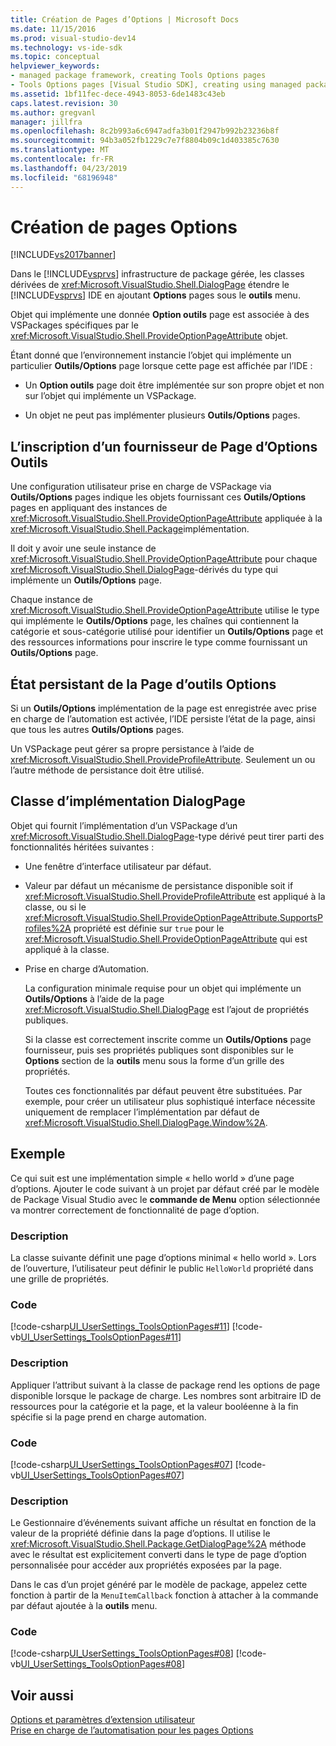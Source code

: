 ```yaml
---
title: Création de Pages d’Options | Microsoft Docs
ms.date: 11/15/2016
ms.prod: visual-studio-dev14
ms.technology: vs-ide-sdk
ms.topic: conceptual
helpviewer_keywords:
- managed package framework, creating Tools Options pages
- Tools Options pages [Visual Studio SDK], creating using managed package framework
ms.assetid: 1bf11fec-dece-4943-8053-6de1483c43eb
caps.latest.revision: 30
ms.author: gregvanl
manager: jillfra
ms.openlocfilehash: 8c2b993a6c6947adfa3b01f2947b992b23236b8f
ms.sourcegitcommit: 94b3a052fb1229c7e7f8804b09c1d403385c7630
ms.translationtype: MT
ms.contentlocale: fr-FR
ms.lasthandoff: 04/23/2019
ms.locfileid: "68196948"
---
```

# <a name="creating-options-pages"></a>Création de pages Options
[!INCLUDE[vs2017banner](../../includes/vs2017banner.md)]

Dans le [!INCLUDE[vsprvs](../../includes/vsprvs-md.md)] infrastructure de package gérée, les classes dérivées de <xref:Microsoft.VisualStudio.Shell.DialogPage> étendre le [!INCLUDE[vsprvs](../../includes/vsprvs-md.md)] IDE en ajoutant **Options** pages sous le **outils** menu.  
  
 Objet qui implémente une donnée **Option outils** page est associée à des VSPackages spécifiques par le <xref:Microsoft.VisualStudio.Shell.ProvideOptionPageAttribute> objet.  
  
 Étant donné que l’environnement instancie l’objet qui implémente un particulier **Outils/Options** page lorsque cette page est affichée par l’IDE :  
  
- Un **Option outils** page doit être implémentée sur son propre objet et non sur l’objet qui implémente un VSPackage.  
  
- Un objet ne peut pas implémenter plusieurs **Outils/Options** pages.  
  
## <a name="registering-as-a-tools-options-page-provider"></a>L’inscription d’un fournisseur de Page d’Options Outils  
 Une configuration utilisateur prise en charge de VSPackage via **Outils/Options** pages indique les objets fournissant ces **Outils/Options** pages en appliquant des instances de <xref:Microsoft.VisualStudio.Shell.ProvideOptionPageAttribute> appliquée à la <xref:Microsoft.VisualStudio.Shell.Package>implémentation.  
  
 Il doit y avoir une seule instance de <xref:Microsoft.VisualStudio.Shell.ProvideOptionPageAttribute> pour chaque <xref:Microsoft.VisualStudio.Shell.DialogPage>-dérivés du type qui implémente un **Outils/Options** page.  
  
 Chaque instance de <xref:Microsoft.VisualStudio.Shell.ProvideOptionPageAttribute> utilise le type qui implémente le **Outils/Options** page, les chaînes qui contiennent la catégorie et sous-catégorie utilisé pour identifier un **Outils/Options** page et des ressources informations pour inscrire le type comme fournissant un **Outils/Options** page.  
  
## <a name="persisting-tools-options-page-state"></a>État persistant de la Page d’outils Options  
 Si un **Outils/Options** implémentation de la page est enregistrée avec prise en charge de l’automation est activée, l’IDE persiste l’état de la page, ainsi que tous les autres **Outils/Options** pages.  
  
 Un VSPackage peut gérer sa propre persistance à l’aide de <xref:Microsoft.VisualStudio.Shell.ProvideProfileAttribute>. Seulement un ou l’autre méthode de persistance doit être utilisé.  
  
## <a name="implementing-dialogpage-class"></a>Classe d’implémentation DialogPage  
 Objet qui fournit l’implémentation d’un VSPackage d’un <xref:Microsoft.VisualStudio.Shell.DialogPage>-type dérivé peut tirer parti des fonctionnalités héritées suivantes :  
  
- Une fenêtre d’interface utilisateur par défaut.  
  
- Valeur par défaut un mécanisme de persistance disponible soit if <xref:Microsoft.VisualStudio.Shell.ProvideProfileAttribute> est appliqué à la classe, ou si le <xref:Microsoft.VisualStudio.Shell.ProvideOptionPageAttribute.SupportsProfiles%2A> propriété est définie sur `true` pour le <xref:Microsoft.VisualStudio.Shell.ProvideOptionPageAttribute> qui est appliqué à la classe.  
  
- Prise en charge d’Automation.  
  
  La configuration minimale requise pour un objet qui implémente un **Outils/Options** à l’aide de la page <xref:Microsoft.VisualStudio.Shell.DialogPage> est l’ajout de propriétés publiques.  
  
  Si la classe est correctement inscrite comme un **Outils/Options** page fournisseur, puis ses propriétés publiques sont disponibles sur le **Options** section de la **outils** menu sous la forme d’un grille des propriétés.  
  
  Toutes ces fonctionnalités par défaut peuvent être substituées. Par exemple, pour créer un utilisateur plus sophistiqué interface nécessite uniquement de remplacer l’implémentation par défaut de <xref:Microsoft.VisualStudio.Shell.DialogPage.Window%2A>.  
  
## <a name="example"></a>Exemple  
 Ce qui suit est une implémentation simple « hello world » d’une page d’options. Ajouter le code suivant à un projet par défaut créé par le modèle de Package Visual Studio avec le **commande de Menu** option sélectionnée va montrer correctement de fonctionnalité de page d’option.  
  
### <a name="description"></a>Description  
 La classe suivante définit une page d’options minimal « hello world ». Lors de l’ouverture, l’utilisateur peut définir le public `HelloWorld` propriété dans une grille de propriétés.  
  
### <a name="code"></a>Code  
 [!code-csharp[UI_UserSettings_ToolsOptionPages#11](../../snippets/csharp/VS_Snippets_VSSDK/ui_usersettings_toolsoptionpages/cs/class1.cs#11)]
 [!code-vb[UI_UserSettings_ToolsOptionPages#11](../../snippets/visualbasic/VS_Snippets_VSSDK/ui_usersettings_toolsoptionpages/vb/class1.vb#11)]  
  
### <a name="description"></a>Description  
 Appliquer l’attribut suivant à la classe de package rend les options de page disponible lorsque le package de charge. Les nombres sont arbitraire ID de ressources pour la catégorie et la page, et la valeur booléenne à la fin spécifie si la page prend en charge automation.  
  
### <a name="code"></a>Code  
 [!code-csharp[UI_UserSettings_ToolsOptionPages#07](../../snippets/csharp/VS_Snippets_VSSDK/ui_usersettings_toolsoptionpages/cs/uiusersettingstoolsoptionspagespackage.cs#07)]
 [!code-vb[UI_UserSettings_ToolsOptionPages#07](../../snippets/visualbasic/VS_Snippets_VSSDK/ui_usersettings_toolsoptionpages/vb/uiusersettingstoolsoptionspagespackage.vb#07)]  
  
### <a name="description"></a>Description  
 Le Gestionnaire d’événements suivant affiche un résultat en fonction de la valeur de la propriété définie dans la page d’options. Il utilise le <xref:Microsoft.VisualStudio.Shell.Package.GetDialogPage%2A> méthode avec le résultat est explicitement converti dans le type de page d’option personnalisée pour accéder aux propriétés exposées par la page.  
  
 Dans le cas d’un projet généré par le modèle de package, appelez cette fonction à partir de la `MenuItemCallback` fonction à attacher à la commande par défaut ajoutée à la **outils** menu.  
  
### <a name="code"></a>Code  
 [!code-csharp[UI_UserSettings_ToolsOptionPages#08](../../snippets/csharp/VS_Snippets_VSSDK/ui_usersettings_toolsoptionpages/cs/uiusersettingstoolsoptionspagespackage.cs#08)]
 [!code-vb[UI_UserSettings_ToolsOptionPages#08](../../snippets/visualbasic/VS_Snippets_VSSDK/ui_usersettings_toolsoptionpages/vb/uiusersettingstoolsoptionspagespackage.vb#08)]  
  
## <a name="see-also"></a>Voir aussi  
 [Options et paramètres d’extension utilisateur](../../extensibility/extending-user-settings-and-options.md)   
 [Prise en charge de l’automatisation pour les pages Options](../../extensibility/internals/automation-support-for-options-pages.md)
